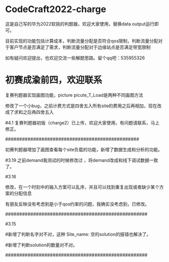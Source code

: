 # CodeCraft2022-charge
这是自己写的华为2022软挑的判题器，欢迎大家使用，替换data output运行即可。

目前实现的功能包括计算成本，判断流量分配是否符合qos限制，判断流量分配对于客户节点是否满足了需求，判断流量分配对于边缘站点是否满足带宽限制

如有疑问欢迎提出，也欢迎交流一些解题思路。留个qq吧：535955326

# 初赛成渝前四，欢迎联系

复赛判题器实现画图功能，picture picute_T_Load是两种不同画图方法

修改了一个小bug，之前计费方式是四舍五入所有site的费用之后再相加，现在改成了求和之后再四舍五入

#4.1 
复赛判题器初版（charge2）已上传，欢迎大家使用，有问题请联系，马上修正。

################################################

初赛判题器增加了画图查看每个site负载的功能，新增了数据生成和分析的功能。

#3.19
之前demand我测试的时候修改过 ，将demand改成和线下调试数据一致了。


#3.16

修改，在一个时刻中的输入方案可以乱序，并且可以找到重复出现或者缺少某个方案的分配信息

有朋友反映没有考虑到是小于qos约束的问题，我确实没考虑到，已修改。


###################################################

#3.15

#新增了判断名字对不对，这种
Site_name:
空的solution的报错也解决了。

#新增了判断solution的数量对不对。

###################################################

